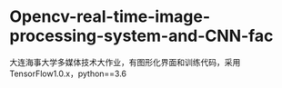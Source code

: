 # Opencv-real-time-image-processing-system-and-CNN-fac
大连海事大学多媒体技术大作业，有图形化界面和训练代码，采用TensorFlow1.0.x，python==3.6
